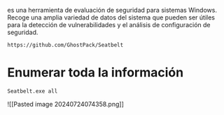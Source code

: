 es una herramienta de evaluación de seguridad para sistemas Windows. Recoge una amplia variedad de datos del sistema que pueden ser útiles para la detección de vulnerabilidades y el análisis de configuración de seguridad.

```
https://github.com/GhostPack/Seatbelt
```

# **Enumerar toda la información**
```
Seatbelt.exe all
```
![[Pasted image 20240724074358.png]]